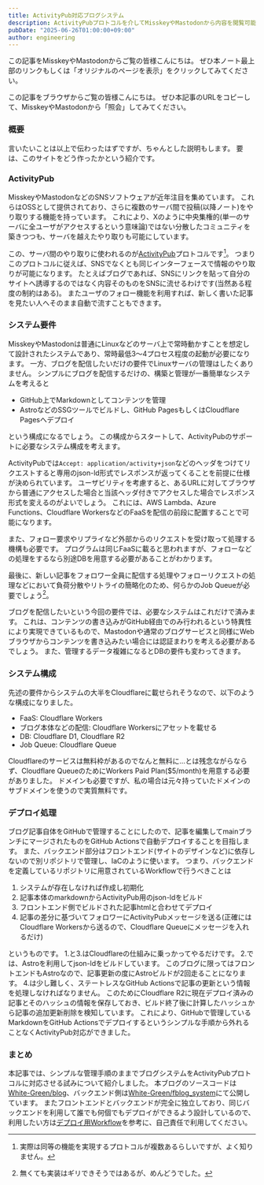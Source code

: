 ```yaml
---
title: ActivityPub対応ブログシステム
description: ActivityPubプロトコルを介してMisskeyやMastodonから内容を閲覧可能で、リノートなどもできるシステムを作りました
pubDate: "2025-06-26T01:00:00+09:00"
author: engineering
---
```

この記事をMisskeyやMastodonからご覧の皆様こんにちは。
ぜひ本ノート最上部のリンクもしくは「オリジナルのページを表示」をクリックしてみてください。

この記事をブラウザからご覧の皆様こんにちは。
ぜひ本記事のURLをコピーして、MisskeyやMastodonから「照会」してみてください。

### 概要
言いたいことは以上で伝わったはずですが、ちゃんとした説明もします。
要は、このサイトをどう作ったかという紹介です。

### ActivityPub
MisskeyやMastodonなどのSNSソフトウェアが近年注目を集めています。
これらはOSSとして提供されており、さらに複数のサーバ間で投稿(以降ノート)をやり取りする機能を持っています。
これにより、Xのように中央集権的(単一のサーバに全ユーザがアクセスするという意味論)ではない分散したコミュニティを築きつつも、サーバを越えたやり取りも可能にしています。

この、サーバ間のやり取りに使われるのが[ActivityPub](https://www.w3.org/TR/activitypub)プロトコルです[^1]。
つまりこのプロトコルに従えば、SNSでなくとも同じインターフェースで情報のやり取りが可能になります。
たとえばブログであれば、SNSにリンクを貼って自分のサイトへ誘導するのではなく内容そのものをSNSに流せるわけです(当然ある程度の制約はある)。
またユーザのフォロー機能を利用すれば、新しく書いた記事を見たい人へそのまま自動で流すこともできます。
[^1]: 実際は同等の機能を実現するプロトコルが複数あるらしいですが、よく知りません。

### システム要件
MisskeyやMastodonは普通にLinuxなどのサーバ上で常時動かすことを想定して設計されたシステムであり、常時最低3～4プロセス程度の起動が必要になります。
一方、ブログを配信したいだけの要件でLinuxサーバの管理はしたくありません。
シンプルにブログを配信するだけの、構築と管理が一番簡単なシステムを考えると
- GitHub上でMarkdownとしてコンテンツを管理
- AstroなどのSSGツールでビルドし、GitHub PagesもしくはCloudflare Pagesへデプロイ

という構成になるでしょう。
この構成からスタートして、ActivityPubのサポートに必要なシステム構成を考えます。

ActivityPubでは`Accept: application/activity+json`などのヘッダをつけてリクエストすると専用のjson-ld形式でレスポンスが返ってくることを前提に仕様が決められています。
ユーザビリティを考慮すると、あるURLに対してブラウザから普通にアクセスした場合と当該ヘッダ付きでアクセスした場合でレスポンス形式を変えるのがよいでしょう。
これには、AWS Lambda、Azure Functions、Cloudflare WorkersなどのFaaSを配信の前段に配置することで可能になります。

また、フォロー要求やリプライなど外部からのリクエストを受け取って処理する機構も必要です。
プログラムは同じFaaSに載ると思われますが、フォローなどの処理をするなら別途DBを用意する必要があることがわかります。

最後に、新しい記事をフォロワー全員に配信する処理やフォローリクエストの処理などにおいて負荷分散やリトライの簡略化のため、何らかのJob Queueが必要でしょう[^2]。
[^2]: 無くても実装はギリできそうではあるが、めんどうでした。

ブログを配信したいという今回の要件では、必要なシステムはこれだけで済みます。
これは、コンテンツの書き込みがGitHub経由でのみ行われるという特異性により実現できているもので、Mastodonや通常のブログサービスと同様にWebブラウザからコンテンツを書き込みたい場合には認証まわりを考える必要があるでしょう。
また、管理するデータ複雑になるとDBの要件も変わってきます。

### システム構成
先述の要件からシステムの大半をCloudflareに載せられそうなので、以下のような構成になりました。
- FaaS: Cloudflare Workers
- ブログ本体などの配信: Cloudflare Workersにアセットを載せる
- DB: Cloudflare D1, Cloudflare R2
- Job Queue: Cloudflare Queue

Cloudflareのサービスは無料枠があるのでなんと無料に...とは残念ながらならず、Cloudflare QueueのためにWorkers Paid Plan($5/month)を用意する必要がありました。
ドメインも必要ですが、私の場合は元々持っていたドメインのサブドメインを使うので実質無料です。

### デプロイ処理
ブログ記事自体をGitHubで管理することにしたので、記事を編集してmainブランチにマージされたものをGitHub Actionsで自動デプロイすることを目指します。
また、バックエンド部分はフロントエンド(サイトのデザインなど)に依存しないので別リポジトリで管理し、IaCのように使います。
つまり、バックエンドを定義しているリポジトリに用意されているWorkflowで行うべきことは
1. システムが存在しなければ作成し初期化
2. 記事本体のmarkdownからActivityPub用のjson-ldをビルド
3. フロントエンド側でビルドされた記事htmlと合わせてデプロイ
4. 記事の差分に基づいてフォロワーにActivityPubメッセージを送る(正確にはCloudflare Workersから送るので、Cloudflare Queueにメッセージを入れるだけ)

というものです。
1.と3.はCloudflareの仕組みに乗っかってやるだけです。
2.では、Astroを利用してjson-ldをビルドしています。
このブログに限ってはフロントエンドもAstroなので、記事更新の度にAstroビルドが2回走ることになります。
4.は少し難しく、ステートレスなGitHub Actionsで記事の更新という情報を処理しなければなりません。
このためにCloudflare R2に現在デプロイ済みの記事とそのハッシュの情報を保存しておき、ビルド終了後に計算したハッシュから記事の追加更新削除を検知しています。
これにより、GitHubで管理しているMarkdownをGitHub Actionsでデプロイするというシンプルな手順から外れることなくActivityPub対応ができました。

### まとめ
本記事では、シンプルな管理手順のままでブログシステムをActivityPubプロトコルに対応させる試みについて紹介しました。
本ブログのソースコードは[White-Green/blog](https://github.com/White-Green/blog)、バックエンド側は[White-Green/fblog_system](https://github.com/White-Green/fblog_system)にて公開しています。
またフロントエンドとバックエンドが完全に独立しており、同じバックエンドを利用して誰でも何個でもデプロイができるよう設計しているので、利用したい方は[デプロイ用Workflow](https://github.com/White-Green/blog/blob/main/.github/workflows/deploy.yml)を参考に、自己責任で利用してください。
